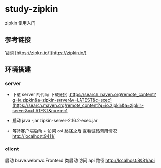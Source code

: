 # study-zipkin #
zipkin 使用入门

## 参考链接 ##
官网 [https://zipkin.io/](https://zipkin.io/)

## 环境搭建 ##

### server ###
- 下载 server 的代码 
下载链接 
[https://search.maven.org/remote_content?g=io.zipkin&a=zipkin-server&v=LATEST&c=exec](https://search.maven.org/remote_content?g=io.zipkin&a=zipkin-server&v=LATEST&c=exec)

- 启动
java -jar zipkin-server-2.16.2-exec.jar

- 等待客户端启动 + 访问 api 路径之后
查看链路调用情况 [http://localhost:9411/](http://localhost:9411/)

### client ###

启动 brave.webmvc.Frontend 类启动
访问 api 路径 [http://localhost:8081/api](http://localhost:8081/api)





